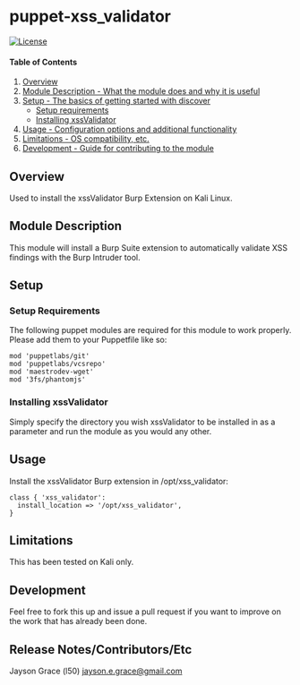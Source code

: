 puppet-xss_validator
===================
[![License](http://img.shields.io/:license-mit-blue.svg)](http://doge.mit-license.org)

#### Table of Contents

1. [Overview](#overview)
2. [Module Description - What the module does and why it is
   useful](#module-description)
3. [Setup - The basics of getting started with discover](#setup)
    * [Setup requirements](#setup-requirements)
    * [Installing xssValidator](#installing-xssvalidator)
4. [Usage - Configuration options and additional functionality](#usage)
5. [Limitations - OS compatibility, etc.](#limitations)
6. [Development - Guide for contributing to the module](#development)

## Overview

Used to install the xssValidator Burp Extension on Kali Linux.

## Module Description

This module will install a Burp Suite extension to automatically validate XSS findings with the Burp Intruder tool.

## Setup

### Setup Requirements

The following puppet modules are required for this module to work
properly. Please add them to your Puppetfile like so:

```
mod 'puppetlabs/git'
mod 'puppetlabs/vcsrepo'
mod 'maestrodev-wget'
mod '3fs/phantomjs'
```

### Installing xssValidator

Simply specify the directory you wish xssValidator to be installed in as
a parameter and run the module as you would any other.

## Usage
Install the xssValidator Burp extension in /opt/xss_validator:
```
class { 'xss_validator':
  install_location => '/opt/xss_validator',
}
```

## Limitations

This has been tested on Kali only.

## Development

Feel free to fork this up and issue a pull request if you want to
improve on the
work that has already been done.

## Release Notes/Contributors/Etc

Jayson Grace (l50) <jayson.e.grace@gmail.com>
